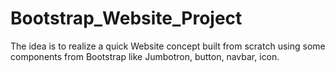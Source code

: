 # Bootstrap_Website_Project

 The idea is to realize a quick Website concept built from scratch using some components from Bootstrap like Jumbotron, button, navbar, icon.

